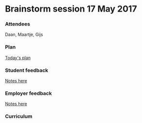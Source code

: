 # Brainstorm session 17 May 2017

### Attendees
Daan, Maartje, Gijs

### Plan
[Today's plan](https://github.com/HackYourFuture/curriculum/blob/master/brainstorm-17May2017.md)

### Student feedback
[Notes here](JackWaelAli-feedback.md)

### Employer feedback
[Notes here](EmployerFeedback-17May2017.md)

### Curriculum 



